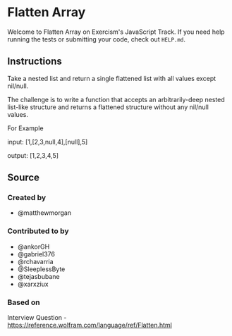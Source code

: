 # Flatten Array

Welcome to Flatten Array on Exercism's JavaScript Track.
If you need help running the tests or submitting your code, check out `HELP.md`.

## Instructions

Take a nested list and return a single flattened list with all values except nil/null.

The challenge is to write a function that accepts an arbitrarily-deep nested list-like structure and returns a flattened structure without any nil/null values.

For Example

input: [1,[2,3,null,4],[null],5]

output: [1,2,3,4,5]

## Source

### Created by

- @matthewmorgan

### Contributed to by

- @ankorGH
- @gabriel376
- @rchavarria
- @SleeplessByte
- @tejasbubane
- @xarxziux

### Based on

Interview Question - https://reference.wolfram.com/language/ref/Flatten.html